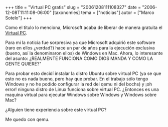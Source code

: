 +++
title = "Virtual PC gratis"
slug = "20061208111108327"
date = "2006-12-08T11:11:08-06:00"
[taxonomies]
tema = ["noticias"]
autor = ["Marco Sotelo"]
+++

Como el titulo lo menciona, Microsoft acaba de liberar de manera
gratuita el [Virtual
PC](http://www.microsoft.com/spain/windows/virtualpc/default.mspx).

Para mi la noticia fue sorpresiva ya que Microsoft adquirió este
software (raro en ellos ¿verdad?) hace un par de años para la ejecución
exclusiva (bueno, así la denominaron ellos) de Windows en Mac. Ahora, lo
interesante del asunto: ¿REALMENTE FUNCIONA COMO DIOS MANDA Y COMO LA
GENTE QUIERE?"

Para probar esto decidí instalar la distro Ubuntu sobre virtual PC (ya
se que esto no es nada bueno, pero hay que probar. En el trabajo sólo
tengo Windows y no he podido configurar la red del qemu ni del bochs) y
¡oh error! ninguna distro de Linux funciona sobre virtual PC. ¿Entonces
es una maquina virtual para ejecutar Windows sobre Windows y Windows
sobre Mac?

¿Alguien tiene experiencia sobre este virtual PC?

Me quedo con qemu.

